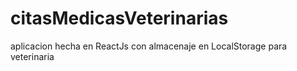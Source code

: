 # citasMedicasVeterinarias
aplicacion hecha en ReactJs con almacenaje en LocalStorage para veterinaria
